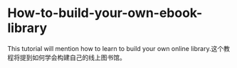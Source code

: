 # How-to-build-your-own-ebook-library
This tutorial will mention how to learn to build your own online library.这个教程将提到如何学会构建自己的线上图书馆。
